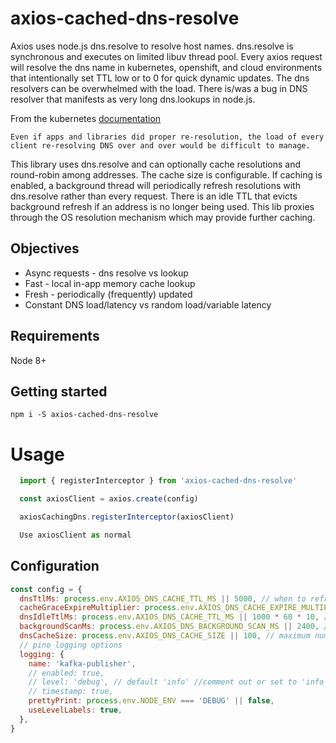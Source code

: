 # axios-cached-dns-resolve

Axios uses node.js dns.resolve to resolve host names.
dns.resolve is synchronous and executes on limited libuv thread pool.
Every axios request will resolve the dns name in kubernetes, openshift, and cloud environments that intentionally set TTL low or to 0 for quick dynamic updates.
The dns resolvers can be overwhelmed with the load.
There is/was a bug in DNS resolver that manifests as very long dns.lookups in node.js.

From the kubernetes [documentation](https://kubernetes.io/docs/concepts/services-networking/service/#why-not-use-round-robin-dns)

```
Even if apps and libraries did proper re-resolution, the load of every client re-resolving DNS over and over would be difficult to manage.
```

This library uses dns.resolve and can optionally cache resolutions and round-robin among addresses. The cache size is configurable.
If caching is enabled, a background thread will periodically refresh resolutions with dns.resolve rather than every request.
There is an idle TTL that evicts background refresh if an address is no longer being used.
This lib proxies through the OS resolution mechanism which may provide further caching.

## Objectives

  * Async requests - dns resolve vs lookup
  * Fast - local in-app memory cache lookup
  * Fresh - periodically (frequently) updated
  * Constant DNS load/latency vs random load/variable latency

## Requirements

Node 8+

## Getting started

```console
npm i -S axios-cached-dns-resolve
```

# Usage

```javascript
  import { registerInterceptor } from 'axios-cached-dns-resolve'

  const axiosClient = axios.create(config)

  axiosCachingDns.registerInterceptor(axiosClient)

  Use axiosClient as normal
```

## Configuration

```javascript
const config = {
  dnsTtlMs: process.env.AXIOS_DNS_CACHE_TTL_MS || 5000, // when to refresh actively used dns entries (5 sec)
  cacheGraceExpireMultiplier: process.env.AXIOS_DNS_CACHE_EXPIRE_MULTIPLIER || 2, // maximum grace to use entry beyond TTL
  dnsIdleTtlMs: process.env.AXIOS_DNS_CACHE_TTL_MS || 1000 * 60 * 10, // when to remove entry entirely if not being used (10 min)
  backgroundScanMs: process.env.AXIOS_DNS_BACKGROUND_SCAN_MS || 2400, // how frequently to scan for expired TTL and refresh (2.4 sec)
  dnsCacheSize: process.env.AXIOS_DNS_CACHE_SIZE || 100, // maximum number of entries to keep in cache
  // pino logging options
  logging: {
    name: 'kafka-publisher',
    // enabled: true,
    // level: 'debug', // default 'info' //comment out or set to 'info'
    // timestamp: true,
    prettyPrint: process.env.NODE_ENV === 'DEBUG' || false,
    useLevelLabels: true,
  },
}
```

